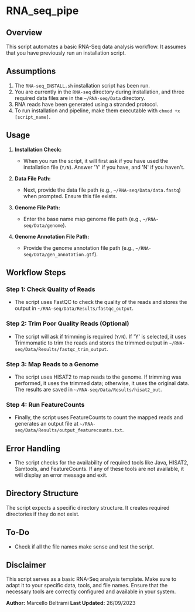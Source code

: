 # RNA_seq_pipe 

## Overview

This script automates a basic RNA-Seq data analysis workflow. It assumes that you have previously run an installation script.

## Assumptions

1. The `RNA-seq_INSTALL.sh` installation script has been run.
2. You are currently in the `RNA-seq` directory during installation, and three required data files are in the `~/RNA-seq/Data` directory.
3. RNA reads have been generated using a stranded protocol.
4. To run installation and pipeline, make them executable with `chmod +x [script_name]`. 
 
## Usage

1. **Installation Check:**

   - When you run the script, it will first ask if you have used the installation file (`Y/N`). Answer 'Y' if you have, and 'N' if you haven't.

2. **Data File Path:**

   - Next, provide the data file path (e.g., `~/RNA-seq/Data/data.fastq`) when prompted. Ensure this file exists.

3. **Genome File Path:**

   - Enter the base name map genome file path (e.g., `~/RNA-seq/Data/genome`).

4. **Genome Annotation File Path:**

   - Provide the genome annotation file path (e.g., `~/RNA-seq/Data/gen_annotation.gtf`).

## Workflow Steps

### Step 1: Check Quality of Reads

- The script uses FastQC to check the quality of the reads and stores the output in `~/RNA-seq/Data/Results/fastqc_output`.

### Step 2: Trim Poor Quality Reads (Optional)

- The script will ask if trimming is required (`Y/N`). If 'Y' is selected, it uses Trimmomatic to trim the reads and stores the trimmed output in `~/RNA-seq/Data/Results/fastqc_trim_output`.

### Step 3: Map Reads to a Genome

- The script uses HISAT2 to map reads to the genome. If trimming was performed, it uses the trimmed data; otherwise, it uses the original data. The results are saved in `~/RNA-seq/Data/Results/hisat2_out`.

### Step 4: Run FeatureCounts

- Finally, the script uses FeatureCounts to count the mapped reads and generates an output file at `~/RNA-seq/Data/Results/output_featurecounts.txt`.

## Error Handling

- The script checks for the availability of required tools like Java, HISAT2, Samtools, and FeatureCounts. If any of these tools are not available, it will display an error message and exit.

## Directory Structure

The script expects a specific directory structure. It creates required directories if they do not exist.

## To-Do

- Check if all the file names make sense and test the script.

## Disclaimer

This script serves as a basic RNA-Seq analysis template. Make sure to adapt it to your specific data, tools, and file names. Ensure that the necessary tools are correctly configured and available in your system.

**Author:** Marcello Beltrami
**Last Updated:** 26/09/2023

